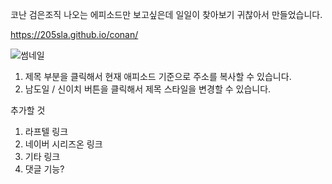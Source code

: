 코난 검은조직 나오는 에피소드만 보고싶은데 일일이 찾아보기 귀찮아서 만들었습니다.


https://205sla.github.io/conan/

![썸네일](https://github.com/user-attachments/assets/662c23a0-f84d-4809-acbb-52697f876e05)



1. 제목 부분을 클릭해서 현재 애피소드 기준으로 주소를 복사할 수 있습니다.
2. 남도일 / 신이치 버튼을 클릭해서 제목 스타일을 변경할 수 있습니다.



추가할 것
1. 라프텔 링크
2. 네이버 시리즈온 링크
3. 기타 링크
4. 댓글 기능?
